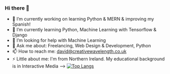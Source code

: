 ### Hi there 👋

- 🔭 I’m currently working on learning Python & MERN & improving my Spanish!
- 🌱 I’m currently learning Python, Machine Learning with Tensorflow & Django
- 🤔 I’m looking for help with Machine Learning
- 💬 Ask me about: Freelancing, Web Design & Development, Python
- 📫 How to reach me: david@creativewavelength.co.uk 
- ⚡ Little about me: I'm from Northern Ireland. My educational background is in Interactive Media 
-->
[![Top Langs](https://github-readme-stats.vercel.app/api/top-langs/?username=cwavedave)](https://github.com/cwavedave/github-readme-stats)

